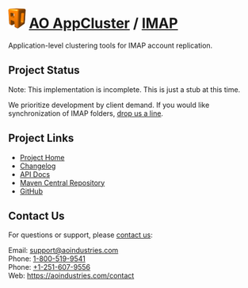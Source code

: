 # [<img src="ao-logo.png" alt="AO Logo" width="35" height="40">](https://aoindustries.com/) [AO AppCluster](https://aoindustries.com/ao-appcluster/) / [IMAP](https://aoindustries.com/ao-appcluster/imap/)
Application-level clustering tools for IMAP account replication.

## Project Status
Note: This implementation is incomplete.  This is just a stub at this time.

We prioritize development by client demand.  If you would like synchronization
of IMAP folders, [drop us a line](https://aoindustries.com/contact).

## Project Links
* [Project Home](https://aoindustries.com/ao-appcluster/imap/)
* [Changelog](https://aoindustries.com/ao-appcluster/imap/changelog)
* [API Docs](https://aoindustries.com/ao-appcluster/imap/apidocs/)
* [Maven Central Repository](https://search.maven.org/#search%7Cgav%7C1%7Cg:%22com.aoindustries%22%20AND%20a:%22ao-appcluster-imap%22)
* [GitHub](https://github.com/aoindustries/ao-appcluster-imap)

## Contact Us
For questions or support, please [contact us](https://aoindustries.com/contact):

Email: [support@aoindustries.com](mailto:support@aoindustries.com)  
Phone: [1-800-519-9541](tel:1-800-519-9541)  
Phone: [+1-251-607-9556](tel:+1-251-607-9556)  
Web: https://aoindustries.com/contact
